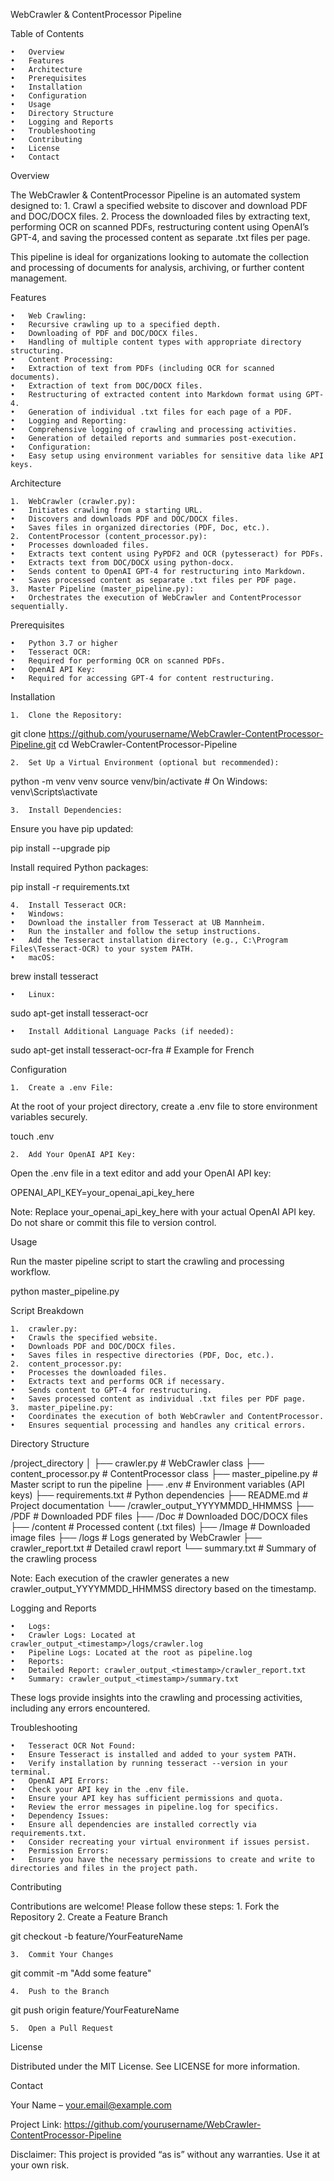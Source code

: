 WebCrawler & ContentProcessor Pipeline

Table of Contents

	•	Overview
	•	Features
	•	Architecture
	•	Prerequisites
	•	Installation
	•	Configuration
	•	Usage
	•	Directory Structure
	•	Logging and Reports
	•	Troubleshooting
	•	Contributing
	•	License
	•	Contact

Overview

The WebCrawler & ContentProcessor Pipeline is an automated system designed to:
	1.	Crawl a specified website to discover and download PDF and DOC/DOCX files.
	2.	Process the downloaded files by extracting text, performing OCR on scanned PDFs, restructuring content using OpenAI’s GPT-4, and saving the processed content as separate .txt files per page.

This pipeline is ideal for organizations looking to automate the collection and processing of documents for analysis, archiving, or further content management.

Features

	•	Web Crawling:
	•	Recursive crawling up to a specified depth.
	•	Downloading of PDF and DOC/DOCX files.
	•	Handling of multiple content types with appropriate directory structuring.
	•	Content Processing:
	•	Extraction of text from PDFs (including OCR for scanned documents).
	•	Extraction of text from DOC/DOCX files.
	•	Restructuring of extracted content into Markdown format using GPT-4.
	•	Generation of individual .txt files for each page of a PDF.
	•	Logging and Reporting:
	•	Comprehensive logging of crawling and processing activities.
	•	Generation of detailed reports and summaries post-execution.
	•	Configuration:
	•	Easy setup using environment variables for sensitive data like API keys.

Architecture

	1.	WebCrawler (crawler.py):
	•	Initiates crawling from a starting URL.
	•	Discovers and downloads PDF and DOC/DOCX files.
	•	Saves files in organized directories (PDF, Doc, etc.).
	2.	ContentProcessor (content_processor.py):
	•	Processes downloaded files.
	•	Extracts text content using PyPDF2 and OCR (pytesseract) for PDFs.
	•	Extracts text from DOC/DOCX using python-docx.
	•	Sends content to OpenAI GPT-4 for restructuring into Markdown.
	•	Saves processed content as separate .txt files per PDF page.
	3.	Master Pipeline (master_pipeline.py):
	•	Orchestrates the execution of WebCrawler and ContentProcessor sequentially.

Prerequisites

	•	Python 3.7 or higher
	•	Tesseract OCR:
	•	Required for performing OCR on scanned PDFs.
	•	OpenAI API Key:
	•	Required for accessing GPT-4 for content restructuring.

Installation

	1.	Clone the Repository:

git clone https://github.com/yourusername/WebCrawler-ContentProcessor-Pipeline.git
cd WebCrawler-ContentProcessor-Pipeline


	2.	Set Up a Virtual Environment (optional but recommended):

python -m venv venv
source venv/bin/activate  # On Windows: venv\Scripts\activate


	3.	Install Dependencies:
Ensure you have pip updated:

pip install --upgrade pip

Install required Python packages:

pip install -r requirements.txt


	4.	Install Tesseract OCR:
	•	Windows:
	•	Download the installer from Tesseract at UB Mannheim.
	•	Run the installer and follow the setup instructions.
	•	Add the Tesseract installation directory (e.g., C:\Program Files\Tesseract-OCR) to your system PATH.
	•	macOS:

brew install tesseract


	•	Linux:

sudo apt-get install tesseract-ocr


	•	Install Additional Language Packs (if needed):

sudo apt-get install tesseract-ocr-fra  # Example for French



Configuration

	1.	Create a .env File:
At the root of your project directory, create a .env file to store environment variables securely.

touch .env


	2.	Add Your OpenAI API Key:
Open the .env file in a text editor and add your OpenAI API key:

OPENAI_API_KEY=your_openai_api_key_here

Note: Replace your_openai_api_key_here with your actual OpenAI API key. Do not share or commit this file to version control.

Usage

Run the master pipeline script to start the crawling and processing workflow.

python master_pipeline.py

Script Breakdown

	1.	crawler.py:
	•	Crawls the specified website.
	•	Downloads PDF and DOC/DOCX files.
	•	Saves files in respective directories (PDF, Doc, etc.).
	2.	content_processor.py:
	•	Processes the downloaded files.
	•	Extracts text and performs OCR if necessary.
	•	Sends content to GPT-4 for restructuring.
	•	Saves processed content as individual .txt files per PDF page.
	3.	master_pipeline.py:
	•	Coordinates the execution of both WebCrawler and ContentProcessor.
	•	Ensures sequential processing and handles any critical errors.

Directory Structure

/project_directory
│
├── crawler.py              # WebCrawler class
├── content_processor.py    # ContentProcessor class
├── master_pipeline.py      # Master script to run the pipeline
├── .env                    # Environment variables (API keys)
├── requirements.txt        # Python dependencies
├── README.md               # Project documentation
└── /crawler_output_YYYYMMDD_HHMMSS
    ├── /PDF                # Downloaded PDF files
    ├── /Doc                # Downloaded DOC/DOCX files
    ├── /content            # Processed content (.txt files)
    ├── /Image              # Downloaded image files
    ├── /logs               # Logs generated by WebCrawler
    ├── crawler_report.txt  # Detailed crawl report
    └── summary.txt         # Summary of the crawling process

Note: Each execution of the crawler generates a new crawler_output_YYYYMMDD_HHMMSS directory based on the timestamp.

Logging and Reports

	•	Logs:
	•	Crawler Logs: Located at crawler_output_<timestamp>/logs/crawler.log
	•	Pipeline Logs: Located at the root as pipeline.log
	•	Reports:
	•	Detailed Report: crawler_output_<timestamp>/crawler_report.txt
	•	Summary: crawler_output_<timestamp>/summary.txt

These logs provide insights into the crawling and processing activities, including any errors encountered.

Troubleshooting

	•	Tesseract OCR Not Found:
	•	Ensure Tesseract is installed and added to your system PATH.
	•	Verify installation by running tesseract --version in your terminal.
	•	OpenAI API Errors:
	•	Check your API key in the .env file.
	•	Ensure your API key has sufficient permissions and quota.
	•	Review the error messages in pipeline.log for specifics.
	•	Dependency Issues:
	•	Ensure all dependencies are installed correctly via requirements.txt.
	•	Consider recreating your virtual environment if issues persist.
	•	Permission Errors:
	•	Ensure you have the necessary permissions to create and write to directories and files in the project path.

Contributing

Contributions are welcome! Please follow these steps:
	1.	Fork the Repository
	2.	Create a Feature Branch

git checkout -b feature/YourFeatureName


	3.	Commit Your Changes

git commit -m "Add some feature"


	4.	Push to the Branch

git push origin feature/YourFeatureName


	5.	Open a Pull Request

License

Distributed under the MIT License. See LICENSE for more information.

Contact

Your Name – your.email@example.com

Project Link: https://github.com/yourusername/WebCrawler-ContentProcessor-Pipeline

Disclaimer: This project is provided “as is” without any warranties. Use it at your own risk.
